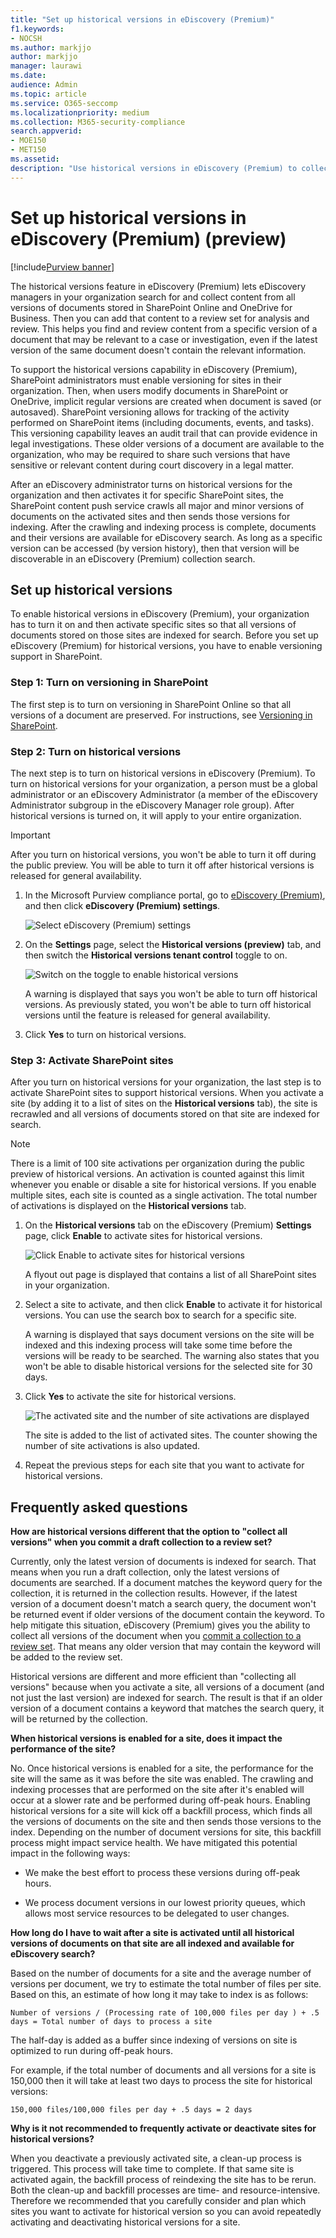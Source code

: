 ```yaml
---
title: "Set up historical versions in eDiscovery (Premium)"
f1.keywords:
- NOCSH
ms.author: markjjo
author: markjjo
manager: laurawi
ms.date: 
audience: Admin
ms.topic: article
ms.service: O365-seccomp
ms.localizationpriority: medium
ms.collection: M365-security-compliance 
search.appverid: 
- MOE150
- MET150
ms.assetid: 
description: "Use historical versions in eDiscovery (Premium) to collect content from all versions of documents stored in SharePoint and OneDrive."
---
```


# Set up historical versions in eDiscovery (Premium) (preview)

[!include[Purview banner](../includes/purview-rebrand-banner.md)]

The historical versions feature in eDiscovery (Premium) lets eDiscovery managers in your organization search for and collect content from all versions of documents stored in SharePoint Online and OneDrive for Business. Then you can add that content to a review set for analysis and review. This helps you find and review content from a specific version of a document that may be relevant to a case or investigation, even if the latest version of the same document doesn't contain the relevant information.

To support the historical versions capability in eDiscovery (Premium), SharePoint administrators must enable versioning for sites in their organization. Then, when users modify documents in SharePoint or OneDrive, implicit regular versions are created when document is saved (or autosaved). SharePoint versioning allows for tracking of the activity performed on SharePoint items (including documents, events, and tasks). This versioning capability leaves an audit trail that can provide evidence in legal investigations. These older versions of a document are available to the organization, who may be required to share such versions that have sensitive or relevant content during court discovery in a legal matter.

After an eDiscovery administrator turns on historical versions for the organization and then activates it for specific SharePoint sites, the SharePoint content push service crawls all major and minor versions of documents on the activated sites and then sends those versions for indexing. After the crawling and indexing process is complete, documents and their versions are available for eDiscovery search. As long as a specific version can be accessed (by version history), then that version will be discoverable in an eDiscovery (Premium) collection search.

## Set up historical versions

To enable historical versions in eDiscovery (Premium), your organization has to turn it on and then activate specific sites so that all versions of documents stored on those sites are indexed for search. Before you set up eDiscovery (Premium) for historical versions, you have to enable versioning support in SharePoint.

### Step 1: Turn on versioning in SharePoint

The first step is to turn on versioning in SharePoint Online so that all versions of a document are preserved. For instructions, see [Versioning in SharePoint](/microsoft-365/community/versioning-basics-best-practices).

### Step 2: Turn on historical versions

The next step is to turn on historical versions in eDiscovery (Premium). To turn on historical versions for your organization, a person must be a global administrator or an eDiscovery Administrator  (a member of the eDiscovery Administrator subgroup in the eDiscovery Manager role group). After historical versions is turned on, it will apply to your entire organization.

> [!IMPORTANT]
> After you turn on historical versions, you won't be able to turn it off during the public preview. You will be able to turn it off after historical versions is released for general availability.

1. In the Microsoft Purview compliance portal, go to [eDiscovery (Premium)](https://go.microsoft.com/fwlink/p/?linkid=2173764), and then click **eDiscovery (Premium) settings**.

   ![Select eDiscovery (Premium) settings](..\media\HistoricalVersions1.png)

2. On the **Settings** page, select the **Historical versions (preview)** tab, and then switch the **Historical versions tenant control** toggle to on.

   ![Switch on the toggle to enable historical versions](..\media\HistoricalVersions2.png)

   A warning is displayed that says you won't be able to turn off historical versions. As previously stated, you won't be able to turn off historical versions until the feature is released for general availability.

3. Click **Yes** to turn on historical versions.

### Step 3: Activate SharePoint sites

After you turn on historical versions for your organization, the last step is to activate SharePoint sites to support historical versions. When you activate a site (by adding it to a list of sites on the **Historical versions** tab), the site is recrawled and all versions of documents stored on that site are indexed for search.

> [!NOTE]
> There is a limit of 100 site activations per organization during the public preview of historical versions. An activation is counted against this limit whenever you enable or disable a site for historical versions. If you enable multiple sites, each site is counted as a single activation. The total number of activations is displayed on the **Historical versions** tab.

1. On the **Historical versions** tab on the eDiscovery (Premium) **Settings** page, click **Enable** to activate sites for historical versions.

   ![Click Enable to activate sites for historical versions](..\media\HistoricalVersions3.png)  

   A flyout out page is displayed that contains a list of all SharePoint sites in your organization.

2. Select a site to activate, and then click **Enable** to activate it for historical versions. You can use the search box to search for a  specific site.

   A warning is displayed that says document versions on the site will be indexed and this indexing process will take some time before the versions will be ready to be searched. The warning also states that you won't be able to disable historical versions for the selected site for 30 days.

3. Click **Yes** to activate the site for historical versions.

   ![The activated site and the number of site activations are displayed](..\media\HistoricalVersions4.png)  

   The site is added to the list of activated sites. The counter showing the number of site activations is also updated.

4. Repeat the previous steps for each site that you want to activate for historical versions.

## Frequently asked questions

**How are historical versions different that the option to "collect all versions" when you commit a draft collection to a review set?**

Currently, only the latest version of documents is indexed for search. That means when you run a draft collection, only the latest versions of documents are searched. If a document matches the keyword query for the collection, it is returned in the collection results. However, if the latest version of a document doesn't match a search query, the document won't be returned event if older versions of the document contain the keyword. To help mitigate this situation, eDiscovery (Premium) gives you the ability to collect all versions of the document when you [commit a collection to a review set](commit-draft-collection.md#commit-a-draft-collection-to-a-review-set). That means any older version that may contain the keyword will be added to the review set.

Historical versions are different and more efficient than "collecting all versions" because when you activate a site, all versions of a document (and not just the last version) are indexed for search. The result is that if an older version of a document contains a keyword that matches the search query, it will be returned by the collection.

**When historical versions is enabled for a site, does it impact the performance of the site?**

No. Once historical versions is enabled for a site, the performance for the site will the same as it was before the site was enabled. The crawling and indexing processes that are performed on the site after it's enabled will occur at a slower rate and be performed during off-peak hours. Enabling historical versions for a site will kick off a backfill process, which finds all the versions of documents on the site and then sends those versions to the index. Depending on the number of document versions for site, this backfill process might impact service health. We have mitigated this potential impact in the following ways:

- We make the best effort to process these versions during off-peak hours.

- We process document versions in our lowest priority queues, which allows most service resources to be delegated to user changes.

**How long do I have to wait after a site is activated until all historical versions of documents on that site are all indexed and available for eDiscovery search?**

Based on the number of documents for a site and the average number of versions per document, we try to estimate the total number of files per site. Based on this, an estimate of how long it may take to index is as follows:

`Number of versions / (Processing rate of 100,000 files per day ) + .5 days = Total number of days to process a site`

The half-day is added as a buffer since indexing of versions on site is optimized to run during off-peak hours.

For example, if the total number of documents and all versions for a site is 150,000 then it will take at least two days to process the site for historical versions:

`150,000 files/100,000 files per day + .5 days = 2 days`

**Why is it not recommended to frequently activate or deactivate sites for historical versions?**

When you deactivate a previously activated site, a clean-up process is triggered. This process will take time to complete. If that same site is activated again, the backfill process of reindexing the site has to be rerun. Both the clean-up and backfill processes are time- and resource-intensive. Therefore we recommended that you carefully consider and plan which sites you want to activate for historical version so you can avoid repeatedly activating and deactivating historical versions for a site.
